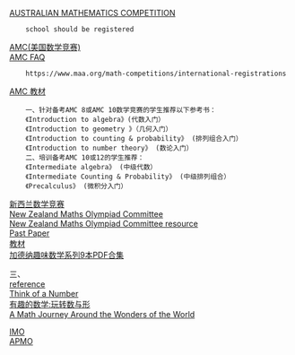 [AUSTRALIAN MATHEMATICS COMPETITION](https://www.amt.edu.au/australian-mathematics-competition)  
```
    school should be registered
```
[AMC(美国数学竞赛)](https://zhuanlan.zhihu.com/p/33206170)  
[AMC FAQ](https://www.maa.org/math-competitions/faqs)  
```
    https://www.maa.org/math-competitions/international-registrations
```
[AMC 教材](https://zhuanlan.zhihu.com/p/30474153)  
```
    一、针对备考AMC 8或AMC 10数学竞赛的学生推荐以下参考书：
    《Introduction to algebra》(代数入门）
    《Introduction to geometry 》（几何入门）
    《Introduction to counting & probability》 (排列组合入门）
    《Introduction to number theory》 (数论入门）
    二、培训备考AMC 10或12的学生推荐：
    《Intermediate algebra》 (中级代数）
    《Intermediate Counting & Probability》 (中级排列组合）
    《Precalculus》 (微积分入门）
```
[新西兰数学竞赛](https://nzmaths.co.nz/students)  
[New Zealand Maths Olympiad Committee](http://www.mathsolympiad.org.nz/index.html)  
[New Zealand Maths Olympiad Committee  resource](https://www.mathsolympiad.org.nz/resources.html)  
[Past Paper](https://www.amt.edu.au/department/past-papers)  
[教材](https://zhuanlan.zhihu.com/p/28533204)  
[加德纳趣味数学系列9本PDF合集](https://www.xxurls.com/id/141244116225/url/hWA795124)  


三、  
[reference](https://www.zhihu.com/question/26674895)  
[Think of a Number]()  
[有趣的数学:玩转数与形]()  
[A Math Journey Around the Wonders of the World]()  

[IMO](https://www.imo-official.org/problems.aspx)  
[APMO](http://www.apmo-official.org/problems)  